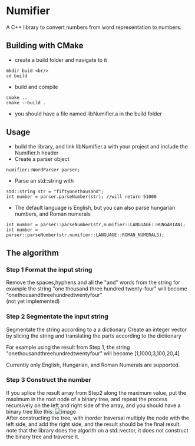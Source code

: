 # Numifier
A  C++ library to convert numbers from word representation to numbers.

## Building with CMake 
- create a build folder and navigate to it
```
mkdir buid <br/>
cd build
```
- build and compile
```
cmake ..  
cmake --build .  
```
-  you should have a file named libNumifier.a in the build folder

## Usage
- build the library, and link libNumifier.a with your project and include the Numifier.h header
- Create a parser object 
```
numifier::WordParser parser;
```
- Parse an std::string with 
``` 
std::string str = "fiftyonethousand";
int number = parser.parseNumber(str); //will return 51000
```
- The default language is English, but you can also parse hungarian numbers, and Roman numerals
```
int number = parser::parseNumber(str,numifier::LANGUAGE::HUNGARIAN);  
int number = parser::parseNumber(str,numifier::LANGUAGE::ROMAN_NUMERALS);
```
## The algorithm
### Step 1 Format the input string
Remove the spaces,hyphens and all the "and" words from the string
for example the string "one thousand three hundred twenty-four" will become "onethousandthreehundredtwentyfour"  
(not yet implemented)
### Step 2 Segmentate the input string

Segmentate the string according to a a dictionary
Create an integer vector by slicing the string and translating the parts according to the dictionary

For example using the result from Step 1, the string "onethousandthreehundredtwentyfour" will become [1,1000,3,100,20,4]

Currently only English, Hungarian, and Roman Numerals are supported.  
### Step 3 Construct the number 
If you splice the result array from Step2 along the maximum value, put the maximum in the root node of a binary tree, and repeat the process recursively on the left and right side of the array, and you should have a binary tree like this:
![image](https://user-images.githubusercontent.com/57011394/182153137-c3874073-0efc-469c-8dfb-da40cdac5a84.png)  
After constructing the tree, with inorder traversal multiply the node with the left side, and add the right side, and the result should be the final result.
note that the library does the algorith on a std::vector, it does not construct the binary tree and traverse it.





 
    
  
